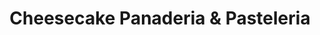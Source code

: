 ---
title: "Cheesecake Panaderia & Pasteleria"
url: /quito/cheesecake-panaderia-und-pasteleria/
shop: panadería
---
